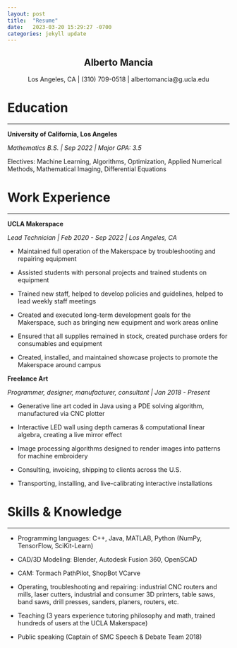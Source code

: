 ```yaml
---
layout: post
title:  "Resume"
date:   2023-03-20 15:29:27 -0700
categories: jekyll update
---
```

<h2 style="text-align: center;"> Alberto Mancia </h2>

<p style="text-align: center;"> Los Angeles, CA | (310) 709-0518 | albertomancia@g.ucla.edu </p>

# Education

---


**University of California, Los Angeles**

*Mathematics B.S. \| Sep 2022 \| Major GPA: 3.5*

Electives: Machine Learning, Algorithms, Optimization, Applied Numerical Methods, Mathematical Imaging, Differential Equations

# Work Experience

---

**UCLA Makerspace**

*Lead Technician \| Feb 2020 - Sep 2022 \| Los Angeles, CA*

- Maintained full operation of the Makerspace by troubleshooting and
repairing equipment

- Assisted students with personal projects and trained students on
equipment

- Trained new staff, helped to develop policies and guidelines, helped
to lead weekly staff meetings

- Created and executed long-term development goals for the Makerspace,
such as bringing new equipment and work areas online

- Ensured that all supplies remained in stock, created purchase orders
for consumables and equipment

- Created, installed, and maintained showcase projects to promote the
Makerspace around campus


**Freelance Art**                   

  *Programmer, designer, manufacturer, consultant \| Jan 2018 - Present*           


- Generative line art coded in Java using a PDE solving algorithm,
manufactured via CNC plotter

- Interactive LED wall using depth cameras & computational linear
algebra, creating a live mirror effect

- Image processing algorithms designed to render images into patterns
for machine embroidery

- Consulting, invoicing, shipping to clients across the U.S.

- Transporting, installing, and live-calibrating interactive
installations

# Skills & Knowledge

---

- Programming languages: C++, Java, MATLAB, Python (NumPy, TensorFlow, SciKit-Learn)

- CAD/3D Modeling: Blender, Autodesk Fusion 360, OpenSCAD

- CAM: Tormach PathPilot, ShopBot VCarve

- Operating, troubleshooting and repairing: industrial CNC routers and mills, laser cutters, industrial and consumer 3D printers, table saws, band saws, drill presses, sanders, planers, routers, etc.

- Teaching (3 years experience tutoring philosophy and math, trained hundreds of users at the UCLA Makerspace)

- Public speaking (Captain of SMC Speech & Debate Team 2018)
